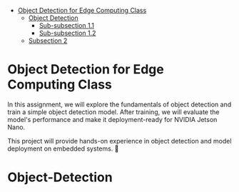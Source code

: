 - [Object Detection for Edge Computing Class](#Object-Detection-for-Edge-Computing-Class)
  - [Object Detection](#Object-Detection)
    - [Sub-subsection 1.1](#sub-subsection-11)
    - [Sub-subsection 1.2](#sub-subsection-12)
  - [Subsection 2](#subsection-2)

# Object Detection for Edge Computing Class
In this assignment, we will explore the fundamentals of object detection and train a simple object detection model. After training, we will evaluate the model's performance and make it deployment-ready for NVIDIA Jetson Nano.

This project will provide hands-on experience in object detection and model deployment on embedded systems. 🚀


# Object-Detection
